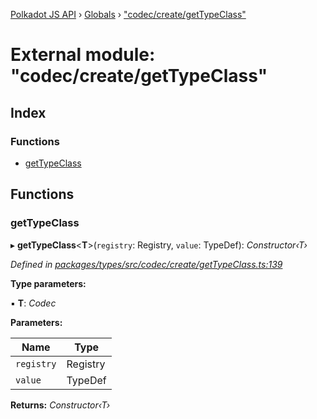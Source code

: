[Polkadot JS API](../README.md) › [Globals](../globals.md) › ["codec/create/getTypeClass"](_codec_create_gettypeclass_.md)

# External module: "codec/create/getTypeClass"

## Index

### Functions

* [getTypeClass](_codec_create_gettypeclass_.md#gettypeclass)

## Functions

###  getTypeClass

▸ **getTypeClass**<**T**>(`registry`: Registry, `value`: TypeDef): *Constructor‹T›*

*Defined in [packages/types/src/codec/create/getTypeClass.ts:139](https://github.com/polkadot-js/api/blob/a339491d07/packages/types/src/codec/create/getTypeClass.ts#L139)*

**Type parameters:**

▪ **T**: *Codec*

**Parameters:**

Name | Type |
------ | ------ |
`registry` | Registry |
`value` | TypeDef |

**Returns:** *Constructor‹T›*
